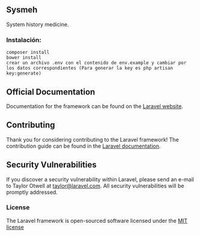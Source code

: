 ## Sysmeh

System history medicine.

### Instalación:
    composer install
    bower install
    crear un archivo .env con el contenido de env.example y cambiar por los datos correspondientes (Para generar la key es php artisan key:generate)


## Official Documentation

Documentation for the framework can be found on the [Laravel website](http://laravel.com/docs).

## Contributing

Thank you for considering contributing to the Laravel framework! The contribution guide can be found in the [Laravel documentation](http://laravel.com/docs/contributions).

## Security Vulnerabilities

If you discover a security vulnerability within Laravel, please send an e-mail to Taylor Otwell at taylor@laravel.com. All security vulnerabilities will be promptly addressed.

### License

The Laravel framework is open-sourced software licensed under the [MIT license](http://opensource.org/licenses/MIT)
